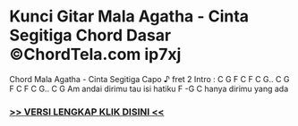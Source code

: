 
 # Kunci Gitar Mala Agatha - Cinta Segitiga Chord Dasar ©ChordTela.com ip7xj


Chord Mala Agatha - Cinta Segitiga Capo ♪ fret 2 Intro : C G F C F C G.. C G F C F C G.. C G Am andai dirimu tau isi hatiku F -G C hanya dirimu yang ada

###  <a href="https://shortlighzx.web.app?sq=Kunci Gitar Mala Agatha - Cinta Segitiga Chord Dasar ©ChordTela.com"> >> VERSI LENGKAP KLIK DISINI << </a>
